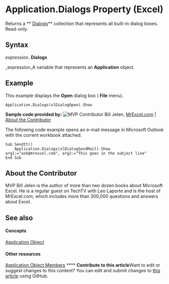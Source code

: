 
# Application.Dialogs Property (Excel)

Returns a  ** [Dialogs](d1d54f0e-6057-92f5-4f4c-254c51e36040.md)** collection that represents all built-in dialog boxes. Read-only.


## Syntax

 _expression_. **Dialogs**

 _expression_A variable that represents an  **Application** object.


## Example

This example displays the  **Open** dialog box ( **File** menu).


```
Application.Dialogs(xlDialogOpen).Show
```



 **Sample code provided by:**
![MVP Contributor](..\images\odc_OfficeTA_33px_MVPContrib.jpg) Bill Jelen, [MrExcel.com](http://www.mrexcel.com/) | [About the Contributor](0d04aa87-9872-23e5-78e3-c9e3da2c8eb5.md#AboutContributor)



The following code example opens an e-mail message in Microsoft Outlook with the current workbook attached.




```
Sub SendIt() 
    Application.Dialogs(xlDialogSendMail).Show arg1:="ask@mrexcel.com", arg2:="This goes in the subject line" 
End Sub 

```


## About the Contributor
<a name="AboutContributor"> </a>

MVP Bill Jelen is the author of more than two dozen books about Microsoft Excel. He is a regular guest on TechTV with Leo Laporte and is the host of MrExcel.com, which includes more than 300,000 questions and answers about Excel. 


## See also
<a name="AboutContributor"> </a>


#### Concepts


 [Application Object](19b73597-5cf9-4f56-8227-b5211f657f6f.md)
#### Other resources


 [Application Object Members](4cb9ca42-8d07-cc9c-2d80-4eb9a5921e1e.md)
****   **Contribute to this article**Want to edit or suggest changes to this content? You can edit and submit changes to  [this article](https://github.com/jhershey00/VBA_Excel_Test/OpenXMLCon/articles/0d04aa87-9872-23e5-78e3-c9e3da2c8eb5.md) using GitHub.


